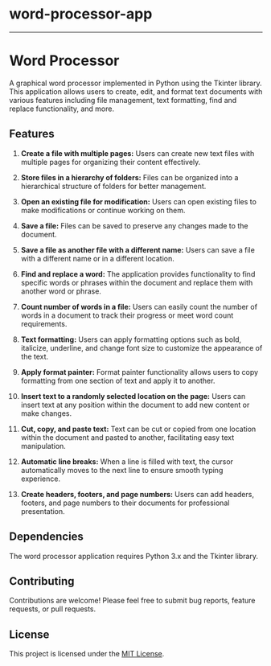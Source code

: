 # word-processor-app


---

# Word Processor

A graphical word processor implemented in Python using the Tkinter library. This application allows users to create, edit, and format text documents with various features including file management, text formatting, find and replace functionality, and more.

## Features

1. **Create a file with multiple pages:** Users can create new text files with multiple pages for organizing their content effectively.

2. **Store files in a hierarchy of folders:** Files can be organized into a hierarchical structure of folders for better management.

3. **Open an existing file for modification:** Users can open existing files to make modifications or continue working on them.

4. **Save a file:** Files can be saved to preserve any changes made to the document.

5. **Save a file as another file with a different name:** Users can save a file with a different name or in a different location.

6. **Find and replace a word:** The application provides functionality to find specific words or phrases within the document and replace them with another word or phrase.

7. **Count number of words in a file:** Users can easily count the number of words in a document to track their progress or meet word count requirements.

8. **Text formatting:** Users can apply formatting options such as bold, italicize, underline, and change font size to customize the appearance of the text.

9. **Apply format painter:** Format painter functionality allows users to copy formatting from one section of text and apply it to another.

10. **Insert text to a randomly selected location on the page:** Users can insert text at any position within the document to add new content or make changes.

11. **Cut, copy, and paste text:** Text can be cut or copied from one location within the document and pasted to another, facilitating easy text manipulation.

12. **Automatic line breaks:** When a line is filled with text, the cursor automatically moves to the next line to ensure smooth typing experience.

13. **Create headers, footers, and page numbers:** Users can add headers, footers, and page numbers to their documents for professional presentation.

## Dependencies

The word processor application requires Python 3.x and the Tkinter library.

## Contributing

Contributions are welcome! Please feel free to submit bug reports, feature requests, or pull requests.

## License

This project is licensed under the [MIT License](LICENSE).

